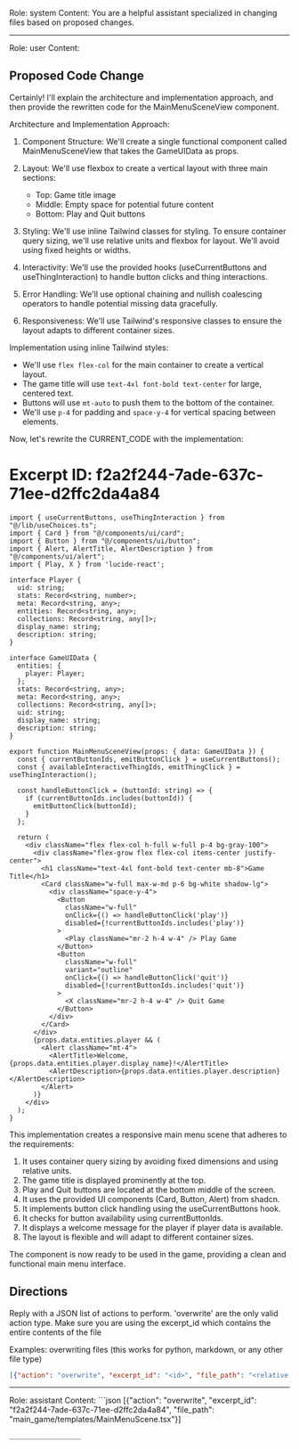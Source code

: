 Role: system
Content: You are a helpful assistant specialized in changing files based on proposed changes.
__________________
Role: user
Content: 
## Proposed Code Change
Certainly! I'll explain the architecture and implementation approach, and then provide the rewritten code for the MainMenuSceneView component.

Architecture and Implementation Approach:

1. Component Structure:
   We'll create a single functional component called MainMenuSceneView that takes the GameUIData as props.

2. Layout:
   We'll use flexbox to create a vertical layout with three main sections:
   - Top: Game title image
   - Middle: Empty space for potential future content
   - Bottom: Play and Quit buttons

3. Styling:
   We'll use inline Tailwind classes for styling. To ensure container query sizing, we'll use relative units and flexbox for layout. We'll avoid using fixed heights or widths.

4. Interactivity:
   We'll use the provided hooks (useCurrentButtons and useThingInteraction) to handle button clicks and thing interactions.

5. Error Handling:
   We'll use optional chaining and nullish coalescing operators to handle potential missing data gracefully.

6. Responsiveness:
   We'll use Tailwind's responsive classes to ensure the layout adapts to different container sizes.

Implementation using inline Tailwind styles:

- We'll use `flex flex-col` for the main container to create a vertical layout.
- The game title will use `text-4xl font-bold text-center` for large, centered text.
- Buttons will use `mt-auto` to push them to the bottom of the container.
- We'll use `p-4` for padding and `space-y-4` for vertical spacing between elements.

Now, let's rewrite the CURRENT_CODE with the implementation:

# Excerpt ID: f2a2f244-7ade-637c-71ee-d2ffc2da4a84
```tsx main_game/templates/MainMenuScene.tsx
import { useCurrentButtons, useThingInteraction } from "@/lib/useChoices.ts";
import { Card } from "@/components/ui/card";
import { Button } from "@/components/ui/button";
import { Alert, AlertTitle, AlertDescription } from "@/components/ui/alert";
import { Play, X } from 'lucide-react';

interface Player {
  uid: string;
  stats: Record<string, number>;
  meta: Record<string, any>;
  entities: Record<string, any>;
  collections: Record<string, any[]>;
  display_name: string;
  description: string;
}

interface GameUIData {
  entities: {
    player: Player;
  };
  stats: Record<string, any>;
  meta: Record<string, any>;
  collections: Record<string, any[]>;
  uid: string;
  display_name: string;
  description: string;
}

export function MainMenuSceneView(props: { data: GameUIData }) {
  const { currentButtonIds, emitButtonClick } = useCurrentButtons();
  const { availableInteractiveThingIds, emitThingClick } = useThingInteraction();

  const handleButtonClick = (buttonId: string) => {
    if (currentButtonIds.includes(buttonId)) {
      emitButtonClick(buttonId);
    }
  };

  return (
    <div className="flex flex-col h-full w-full p-4 bg-gray-100">
      <div className="flex-grow flex flex-col items-center justify-center">
        <h1 className="text-4xl font-bold text-center mb-8">Game Title</h1>
        <Card className="w-full max-w-md p-6 bg-white shadow-lg">
          <div className="space-y-4">
            <Button
              className="w-full"
              onClick={() => handleButtonClick('play')}
              disabled={!currentButtonIds.includes('play')}
            >
              <Play className="mr-2 h-4 w-4" /> Play Game
            </Button>
            <Button
              className="w-full"
              variant="outline"
              onClick={() => handleButtonClick('quit')}
              disabled={!currentButtonIds.includes('quit')}
            >
              <X className="mr-2 h-4 w-4" /> Quit Game
            </Button>
          </div>
        </Card>
      </div>
      {props.data.entities.player && (
        <Alert className="mt-4">
          <AlertTitle>Welcome, {props.data.entities.player.display_name}!</AlertTitle>
          <AlertDescription>{props.data.entities.player.description}</AlertDescription>
        </Alert>
      )}
    </div>
  );
}
```

This implementation creates a responsive main menu scene that adheres to the requirements:

1. It uses container query sizing by avoiding fixed dimensions and using relative units.
2. The game title is displayed prominently at the top.
3. Play and Quit buttons are located at the bottom middle of the screen.
4. It uses the provided UI components (Card, Button, Alert) from shadcn.
5. It implements button click handling using the useCurrentButtons hook.
6. It checks for button availability using currentButtonIds.
7. It displays a welcome message for the player if player data is available.
8. The layout is flexible and will adapt to different container sizes.

The component is now ready to be used in the game, providing a clean and functional main menu interface.

## Directions
Reply with a JSON list of actions to perform. 'overwrite' are the only valid action type. 
Make sure you are using the excerpt_id which contains the entire contents of the file

Examples:
overwriting files (this works for python, markdown, or any other file type)
```json output_example1
[{"action": "overwrite", "excerpt_id": "<id>", "file_path": "<relative file path>"}]
```

__________________
Role: assistant
Content: ```json
[{"action": "overwrite", "excerpt_id": "f2a2f244-7ade-637c-71ee-d2ffc2da4a84", "file_path": "main_game/templates/MainMenuScene.tsx"}]
```
__________________
